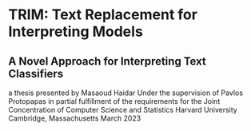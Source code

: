 # TRIM: Text Replacement for Interpreting Models
## A Novel Approach for Interpreting Text Classifiers

a thesis presented
by
Masaoud Haidar
Under the supervision of Pavlos Protopapas
in partial fulfillment of the requirements
for the Joint Concentration of
Computer Science and Statistics
Harvard University
Cambridge, Massachusetts
March 2023
